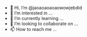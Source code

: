 - 👋 Hi, I’m @jaoaoaoaoaowowjebdid
- 👀 I’m interested in ...
- 🌱 I’m currently learning ...
- 💞️ I’m looking to collaborate on ...
- 📫 How to reach me ...

<!---
jaoaoaoaoaowowjebdid/jaoaoaoaoaowowjebdid is a ✨ special ✨ repository because its `README.md` (this file) appears on your GitHub profile.
You can click the Preview link to take a look at your changes.
--->
